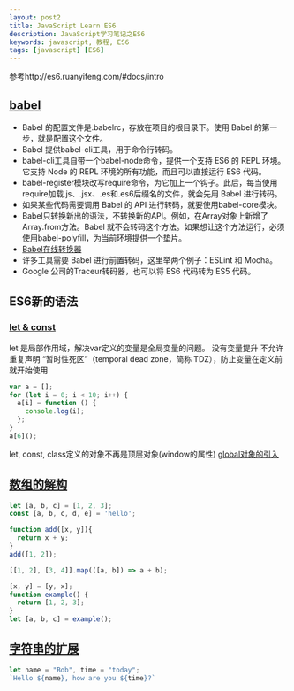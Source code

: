 ```yaml
---
layout: post2
title: JavaScript Learn ES6
description: JavaScript学习笔记之ES6
keywords: javascript, 教程, ES6
tags: [javascript] [ES6]
---
```


参考http://es6.ruanyifeng.com/#docs/intro
## [babel](http://es6.ruanyifeng.com/#docs/intro#Babel-%E8%BD%AC%E7%A0%81%E5%99%A8)
- Babel 的配置文件是.babelrc，存放在项目的根目录下。使用 Babel 的第一步，就是配置这个文件。
- Babel 提供babel-cli工具，用于命令行转码。
- babel-cli工具自带一个babel-node命令，提供一个支持 ES6 的 REPL 环境。它支持 Node 的 REPL 环境的所有功能，而且可以直接运行 ES6 代码。
- babel-register模块改写require命令，为它加上一个钩子。此后，每当使用require加载.js、.jsx、.es和.es6后缀名的文件，就会先用 Babel 进行转码。
- 如果某些代码需要调用 Babel 的 API 进行转码，就要使用babel-core模块。
- Babel只转换新出的语法，不转换新的API。例如，在Array对象上新增了Array.from方法。Babel 就不会转码这个方法。如果想让这个方法运行，必须使用babel-polyfill，为当前环境提供一个垫片。
- [Babel在线转换器](https://babeljs.io/repl/)
- 许多工具需要 Babel 进行前置转码，这里举两个例子：ESLint 和 Mocha。
- Google 公司的Traceur转码器，也可以将 ES6 代码转为 ES5 代码。

## ES6新的语法

### [let & const](http://es6.ruanyifeng.com/#docs/let)
let 是局部作用域，解决var定义的变量是全局变量的问题。
没有变量提升
不允许重复声明
“暂时性死区”（temporal dead zone，简称 TDZ），防止变量在定义前就开始使用
```javascript
var a = [];
for (let i = 0; i < 10; i++) {
  a[i] = function () {
    console.log(i);
  };
}
a[6]();
```
let, const, class定义的对象不再是顶层对象(window的属性)
[global对象的引入](http://es6.ruanyifeng.com/#docs/let#global-%E5%AF%B9%E8%B1%A1)

## [数组的解构](http://es6.ruanyifeng.com/#docs/destructuring#%E6%95%B0%E7%BB%84%E7%9A%84%E8%A7%A3%E6%9E%84%E8%B5%8B%E5%80%BC)

```javascript
let [a, b, c] = [1, 2, 3];
const [a, b, c, d, e] = 'hello';

function add([x, y]){
  return x + y;
}
add([1, 2]);

[[1, 2], [3, 4]].map(([a, b]) => a + b);

[x, y] = [y, x];
function example() {
  return [1, 2, 3];
}
let [a, b, c] = example();
```

## [字符串的扩展](http://es6.ruanyifeng.com/#docs/string)
```javascript
let name = "Bob", time = "today";
`Hello ${name}, how are you ${time}?`
```
